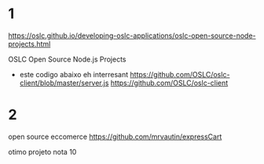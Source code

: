 


# 1
https://oslc.github.io/developing-oslc-applications/oslc-open-source-node-projects.html


OSLC Open Source Node.js Projects

- este codigo abaixo eh interresant
https://github.com/OSLC/oslc-client/blob/master/server.js
https://github.com/OSLC/oslc-client




# 2 

open source eccomerce
https://github.com/mrvautin/expressCart


otimo projeto nota 10
